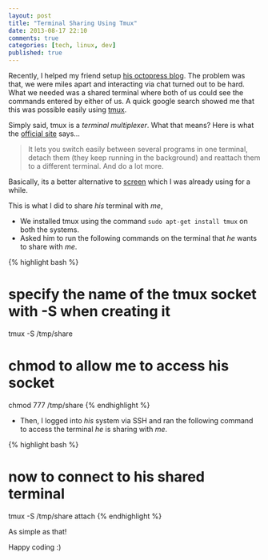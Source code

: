 ```yaml
---
layout: post
title: "Terminal Sharing Using Tmux"
date: 2013-08-17 22:10
comments: true
categories: [tech, linux, dev]
published: true
---
```


Recently, I helped my friend setup [his octopress blog](http://vijaym.in). The problem was that, we were miles apart and interacting via chat turned out to be hard. What we needed was a shared terminal where both of us could see the commands entered by either of us. A quick google search showed me that this was possible easily using [tmux](http://tmux.sourceforge.net/).

<!-- more -->

Simply said, tmux is a _terminal multiplexer_. What that means? Here is what the [official site](http://tmux.sourceforge.net/) says...

>It lets you switch easily between several programs in one terminal, detach them (they keep running in the background) and reattach them to a different terminal. And do a lot more.

Basically, its a better alternative to [screen](http://www.gnu.org/software/screen/) which I was already using for a while.

This is what I did to share _his_ terminal with _me_,

* We installed tmux using the command `sudo apt-get install tmux` on both the systems.
* Asked him to run the following commands on the terminal that _he_ wants to share with _me_.

{% highlight bash %}
# specify the name of the tmux socket with -S when creating it
tmux -S /tmp/share

# chmod to allow me to access his socket
chmod 777 /tmp/share
{% endhighlight %}

* Then, I logged into _his_ system via SSH and ran the following command to access the terminal _he_ is sharing with _me_.

{% highlight bash %}
# now to connect to his shared terminal
tmux -S /tmp/share attach
{% endhighlight %}

As simple as that! 

Happy coding :)
